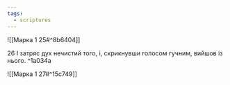 ```yaml
---
tags:
  - scriptures
---
```


![[Марка 1 25#^8b6404]]

26 І затряс дух нечистий того, і, скрикнувши голосом гучним, вийшов із нього. ^1a034a

![[Марка 1 27#^15c749]]